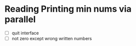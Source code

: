 # Reading Printing min nums via parallel

- [ ] quit interface
- [ ] not zero except wrong written numbers